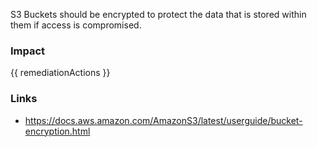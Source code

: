 
S3 Buckets should be encrypted to protect the data that is stored within them if access is compromised.


### Impact
<!-- Add Impact here -->

<!-- DO NOT CHANGE -->
{{ remediationActions }}

### Links
- https://docs.aws.amazon.com/AmazonS3/latest/userguide/bucket-encryption.html



